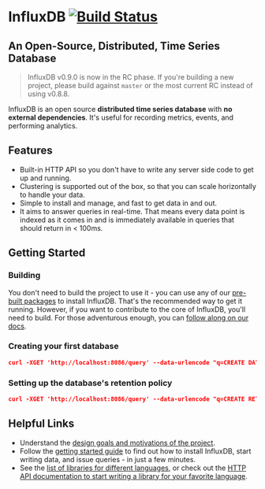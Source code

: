 # InfluxDB [![Build Status](https://travis-ci.org/influxdb/influxdb.png?branch=master)](https://travis-ci.org/influxdb/influxdb)

## An Open-Source, Distributed, Time Series Database

> InfluxDB v0.9.0 is now in the RC phase. If you're building a new project,
> please build against `master` or the most current RC instead of using v0.8.8.

InfluxDB is an open source **distributed time series database** with
**no external dependencies**. It's useful for recording metrics,
events, and performing analytics.

## Features

* Built-in HTTP API so you don't have to write any server side code to get up and running.
* Clustering is supported out of the box, so that you can scale horizontally to handle your data.
* Simple to install and manage, and fast to get data in and out.
* It aims to answer queries in real-time. That means every data point is
  indexed as it comes in and is immediately available in queries that
  should return in < 100ms.

## Getting Started



### Building

You don't need to build the project to use it - you can use any of our
[pre-built packages](http://influxdb.com/download/) to install InfluxDB. That's
the recommended way to get it running. However, if you want to contribute to the core of InfluxDB, you'll need to build.
For those adventurous enough, you can
[follow along on our docs](http://github.com/influxdb/influxdb/blob/master/CONTRIBUTING.md).

### Creating your first database

```JSON
curl -XGET 'http://localhost:8086/query' --data-urlencode "q=CREATE DATABASE mydb"
```
### Setting up the database's retention policy

```JSON
curl -XGET 'http://localhost:8086/query' --data-urlencode "q=CREATE RETENTION POLICY mypolicy ON mydb REPLICATION 7d DEFAULT"
```

## Helpful Links

* Understand the [design goals and motivations of the project](http://influxdb.com/docs/v0.8/introduction/overview.html).
* Follow the [getting started guide](http://influxdb.com/docs/v0.8/introduction/getting_started.html) to find out how to install InfluxDB, start writing data, and issue queries - in just a few minutes.
* See the
  [list of libraries for different languages](http://influxdb.com/docs/v0.8/client_libraries/javascript.html),
  or check out the
  [HTTP API documentation to start writing a library for your favorite language](http://influxdb.com/docs/v0.8/api/reading_and_writing_data.html).

